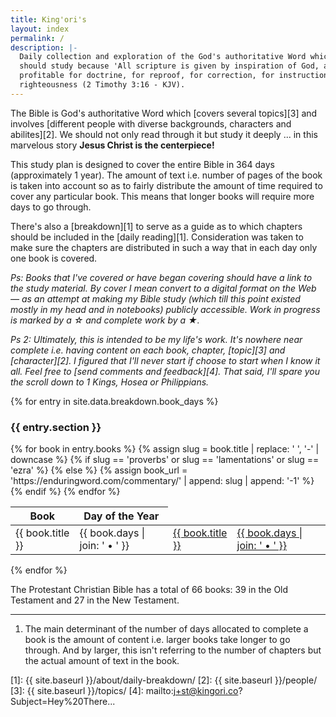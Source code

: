```yaml
---
title: King'ori's
layout: index
permalink: /
description: |-
  Daily collection and exploration of the God's authoritative Word which we
  should study because 'All scripture is given by inspiration of God, and is
  profitable for doctrine, for reproof, for correction, for instruction in
  righteousness (2 Timothy 3:16 - KJV).
---
```


The Bible is God's authoritative Word which [covers several topics][3] and
involves [different people with diverse backgrounds, characters and
abilites][2]. We should not only read through it but study it deeply ... in this
marvelous story **Jesus Christ is the centerpiece!**

This study plan is designed to cover the entire Bible in 364 days (approximately
1 year). The amount of text i.e. number of pages of the book is taken into
account so as to fairly distribute the amount of time required to cover any
particular book. This means that longer books will require more days to go
through.

There's also a [breakdown][1] to serve as a guide as to which chapters should be
included in the [daily reading][1]. Consideration was taken to make sure the
chapters are distributed in such a way that in each day only one book is
covered.

_Ps: Books that I've covered or have began covering should have a link to the
study material. By cover I mean convert to a digital format on the Web — as an
attempt at making my Bible study (which till this point existed mostly in my
head and in notebooks) publicly accessible. Work in progress is marked by a ☆
and complete work by a ★._

_Ps 2: Ultimately, this is intended to be my life's work. It's nowhere near
complete i.e. having content on each book, chapter, [topic][3] and
[character][2]. I figured that I'll never start if choose to start when I know
it all. Feel free to [send comments and feedback][4]. That said, I'll spare you
the scroll down to 1 Kings, Hosea or Philippians._

{% for entry in site.data.breakdown.book_days %}
<h3>{{ entry.section }}</h3>

<table>
  <thead>
    <tr>
      <th>Book</th>
      <th>Day of the Year</th>
    </tr>
  </thead>
  <tbody>
{% for book in entry.books %}
    <tr>
    {% assign slug = book.title | replace: ' ', '-' | downcase %}
    {% if slug == 'proverbs' or slug == 'lamentations' or slug == 'ezra' %}
      <td>{{ book.title }}</td>
      <td>{{ book.days | join: ' • ' }}</td>
    {% else %}
      {% assign book_url = 'https://enduringword.com/commentary/' | append: slug | append: '-1' %}
      <td><a target="_blank" href="{{ book_url }}">{{ book.title }}</a></td>
      <td><a target="_blank" href="{{ book_url }}">{{ book.days | join: ' • ' }}</a></td>
    {% endif %}
    </tr>
{% endfor %}
  </tbody>
</table>
{% endfor %}

The Protestant Christian Bible has a total of 66 books: 39 in the Old Testament and 27 in the New Testament.

---

1. The main determinant of the number of days allocated to complete a book is
   the amount of content i.e. larger books take longer to go through. And by
   larger, this isn't referring to the number of chapters but the actual amount
   of text in the book.

[1]: {{ site.baseurl }}/about/daily-breakdown/
[2]: {{ site.baseurl }}/people/
[3]: {{ site.baseurl }}/topics/
[4]: mailto:j+st@kingori.co?Subject=Hey%20There...
